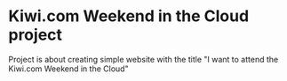 # Kiwi.com Weekend in the Cloud project

Project is about creating simple website with the title "I want to attend the Kiwi.com Weekend in the Cloud"
